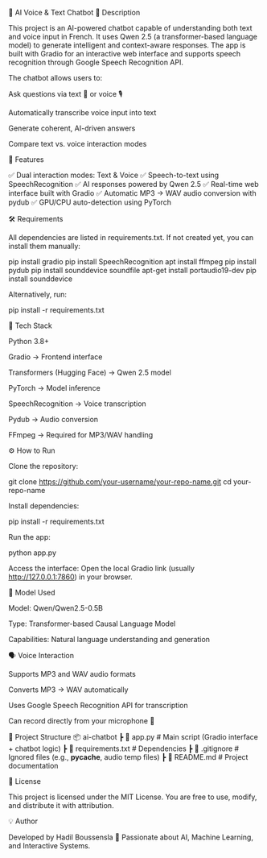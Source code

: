 🤖 AI Voice & Text Chatbot
📘 Description

This project is an AI-powered chatbot capable of understanding both text and voice input in French.
It uses Qwen 2.5 (a transformer-based language model) to generate intelligent and context-aware responses.
The app is built with Gradio for an interactive web interface and supports speech recognition through Google Speech Recognition API.

The chatbot allows users to:

Ask questions via text 💬 or voice 🎙️

Automatically transcribe voice input into text

Generate coherent, AI-driven answers

Compare text vs. voice interaction modes

🚀 Features

✅ Dual interaction modes: Text & Voice
✅ Speech-to-text using SpeechRecognition
✅ AI responses powered by Qwen 2.5
✅ Real-time web interface built with Gradio
✅ Automatic MP3 → WAV audio conversion with pydub
✅ GPU/CPU auto-detection using PyTorch

🛠️ Requirements

All dependencies are listed in requirements.txt.
If not created yet, you can install them manually:

pip install gradio
pip install SpeechRecognition
apt install ffmpeg
pip install pydub
pip install sounddevice soundfile
apt-get install portaudio19-dev
pip install sounddevice


Alternatively, run:

pip install -r requirements.txt

🧩 Tech Stack

Python 3.8+

Gradio → Frontend interface

Transformers (Hugging Face) → Qwen 2.5 model

PyTorch → Model inference

SpeechRecognition → Voice transcription

Pydub → Audio conversion

FFmpeg → Required for MP3/WAV handling

⚙️ How to Run

Clone the repository:

git clone https://github.com/your-username/your-repo-name.git
cd your-repo-name


Install dependencies:

pip install -r requirements.txt


Run the app:

python app.py


Access the interface:
Open the local Gradio link (usually http://127.0.0.1:7860) in your browser.

🧠 Model Used

Model: Qwen/Qwen2.5-0.5B

Type: Transformer-based Causal Language Model

Capabilities: Natural language understanding and generation

🗣️ Voice Interaction

Supports MP3 and WAV audio formats

Converts MP3 → WAV automatically

Uses Google Speech Recognition API for transcription

Can record directly from your microphone 🎤

📁 Project Structure
📦 ai-chatbot
 ┣ 📜 app.py              # Main script (Gradio interface + chatbot logic)
 ┣ 📜 requirements.txt     # Dependencies
 ┣ 📜 .gitignore           # Ignored files (e.g., __pycache__, audio temp files)
 ┣ 📜 README.md            # Project documentation

🧾 License

This project is licensed under the MIT License.
You are free to use, modify, and distribute it with attribution.

💡 Author

Developed by Hadil Boussensla
🚀 Passionate about AI, Machine Learning, and Interactive Systems.
